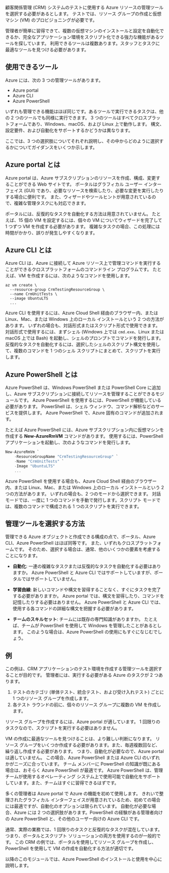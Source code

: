 顧客関係管理 (CRM) システムのテストに使用する Azure リソースの管理ツールを選択する必要があるとします。 テストでは、リソース グループの作成と仮想マシン (VM) のプロビジョニングが必要です。

管理者が簡単に習得できて、複数の仮想マシンのインストールと設定を自動化できるか、完全なアプリケーション環境をスクリプト化できる強力な機能があるツールを探しています。 利用できるツールは複数あります。スタッフとタスクに最適なツールを見つける必要があります。

## <a name="what-tools-are-available"></a>使用できるツール
Azure には、次の 3 つの管理ツールがあります。

- Azure portal
- Azure CLI
- Azure PowerShell

いずれも管理できる機能はほぼ同じです。あるツールで実行できるタスクは、他の 2 つのツールでも同様に実行できます。 3 つのツールはすべてクロスプラットフォームであり、Windows、macOS、および Linux 上で動作します。 構文、設定要件、および自動化をサポートするかどうかは異なります。

ここでは、3 つの選択肢についてそれぞれ説明し、その中からどのように選択するかについてガイダンスをいくつか示します。 

## <a name="what-is-the-azure-portal"></a>Azure portal とは
Azure portal は、Azure サブスクリプションのリソースを作成、構成、変更することができる Web サイトです。 ポータルはグラフィカル ユーザー インターフェイス (GUI) であり、必要なリソースを検索したり、必要な変更を実行したりする場合に便利です。 また、ウィザードやツールヒントが用意されているので、複雑な管理タスクにも対応できます。

ポータルには、反復的なタスクを自動化する方法は用意されていません。 たとえば、15 個の VM を設定するには、個々の VM についてウィザードを完了して 1 つずつ VM を作成する必要があります。 複雑なタスクの場合、この処理には時間がかかり、誤りが発生しやすくなります。 

## <a name="what-is-the-azure-cli"></a>Azure CLI とは
Azure CLI は、Azure に接続して Azure リソース上で管理コマンドを実行することができるクロスプラットフォームのコマンドライン プログラムです。 たとえば、VM を作成するには、次のようなコマンドを使用します。

```azurecli
az vm create \
  --resource-group CrmTestingResourceGroup \
  --name CrmUnitTests \
  --image UbuntuLTS
  ...
```

Azure CLI を使用するには、Azure Cloud Shell 経由のブラウザー内、または Linux、Mac、または Windows 上のローカル インストールという 2 つの方法があります。 いずれの場合も、対話形式またはスクリプト形式で使用できます。 対話形式で使用するには、まずシェル (Windows 上では `cmd.exe`、Linux または macOS 上では Bash) を起動し、シェルのプロンプトでコマンドを発行します。 反復的なタスクを自動化するには、選択したシェルのスクリプト構文を使用して、複数のコマンドを 1 つのシェル スクリプトにまとめて、スクリプトを実行します。

## <a name="what-is-azure-powershell"></a>Azure PowerShell とは
Azure PowerShell は、Windows PowerShell または PowerShell Core に追加し、Azure サブスクリプションに接続してリソースを管理することができるモジュールです。 Azure PowerShell を使用するには、PowerShell が機能している必要があります。 PowerShell は、シェル ウィンドウ、コマンド解析などのサービスを提供します。 Azure PowerShell で、Azure 固有のコマンドが追加されます。

たとえば Azure PowerShell には、Azure サブスクリプション内に仮想マシンを作成する **New-AzureRmVM** コマンドがあります。 使用するには、PowerShell アプリケーションを起動し、次のようなコマンドを発行します。

```powershell
New-AzureRmVm `
    -ResourceGroupName "CrmTestingResourceGroup" `
    -Name "CrmUnitTests" `
    -Image "UbuntuLTS"
    ...
```

Azure PowerShell を使用する場合も、Azure Cloud Shell 経由のブラウザー内、または Linux、Mac、または Windows 上のローカル インストールという 2 つの方法があります。 いずれの場合も、2 つのモードから選択できます。 対話モードでは、一度に 1 つのコマンドを手動で発行します。スクリプト モードでは、複数のコマンドで構成される 1 つのスクリプトを実行できます。

## <a name="how-to-choose-an-administrative-tool"></a>管理ツールを選択する方法
管理できる Azure オブジェクトと作成できる構成の点で、ポータル、Azure CLI、Azure PowerShell はほぼ同等です。 また、いずれもクロスプラットフォームです。 そのため、選択する場合は、通常、他のいくつかの要素を考慮することになります。

- **自動化**: 一連の複雑なタスクまたは反復的なタスクを自動化する必要はありますか。 Azure PowerShell と Azure CLI ではサポートしていますが、ポータルではサポートしていません。

- **学習曲線**: 新しいコマンドや構文を習得することなく、すぐにタスクを完了する必要がありますか。 Azure portal では、構文を習得したり、コマンドを記憶したりする必要はありません。 Azure PowerShell と Azure CLI では、使用する各コマンドの詳細な構文を把握する必要があります。

- **チームのスキルセット**: チームには既存の専門知識がありますか。 たとえば、チームが PowerShell を使用して Windows を管理したことがあるとします。 このような場合は、Azure PowerShell の使用にもすぐになじむでしょう。

## <a name="example"></a>例
この例は、CRM アプリケーションのテスト環境を作成する管理ツールを選択することが目的です。 管理者には、実行する必要がある Azure のタスクが 2 つあります。

1. テストのカテゴリ (単体テスト、統合テスト、および受け入れテスト) ごとに 1 つのリソース グループを作成します。
2. 各テスト ラウンドの前に、個々のリソース グループに複数の VM を作成します。

リソース グループを作成するには、Azure portal が適しています。 1 回限りのタスクなので、スクリプトを実行する必要はありません。

VM の作成に最適なツールを見つけることは、より難しい判断になります。 リソース グループをいくつか作成する必要があります。また、毎週複数回など、繰り返し作成する必要があります。 つまり、自動化が必要なので、Azure portal は適していません。 この場合、Azure PowerShell または Azure CLI のいずれかがニーズに合っています。 チーム メンバーに PowerShell の知識が既にある場合は、おそらく Azure PowerShell が最適です。 Azure PowerShell は、管理チームが使用するオペレーティング システム上で使用可能で自動化をサポートしています。また、チームはすぐに習得できるはずです。

多くの管理者は Azure portal で Azure の機能を初めて使用します。 きれいで整理されたグラフィカル インターフェイスが用意されているため、初めての場合には最適ですが、自動化のオプションは限られています。 自動化が必要な場合、Azure には 2 つの選択肢があります。PowerShell の経験がある管理者向けの Azure PowerShell と、その他のユーザー向けの Azure CLI です。

通常、実際の業務では、1 回限りのタスクと反復的なタスクが混在しています。 つまり、ポータルとスクリプト ソリューションの両方を使用するのが一般的です。 この CRM の例では、ポータルを使用してリソース グループを作成し、PowerShell を使用して VM の作成を自動化する方法が適切です。

以降のこのモジュールでは、Azure PowerShell のインストールと使用を中心に説明します。
